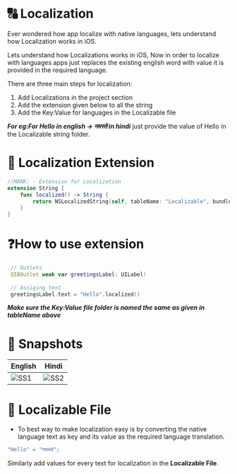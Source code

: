 # 🔠 Localization 
Ever wondered how app localize with native languages, lets understand how Localization works in iOS.

Lets understand how Localizations works in iOS, Now in order to localize with languages apps just replaces the existing english word with value it 
is provided in the required language.

There are three main steps for localization:

1. Add Localizations in the project section
2. Add the extension given below to all the string
3. Add the Key:Value for languages in the Localizable file

***For eg:For Hello in english -> नमस्ते in hindi***  just provide the value of Hello in the Localizable string folder.

# 📌 Localization Extension
```swift
//MARK: - Extension for Localization
extension String {
    func localized() -> String {
        return NSLocalizedString(self, tableName: "Localizable", bundle: .main, value: self, comment: self)
    }
}
```
# ❓How to use extension 

```swift
 // Outlets
 @IBOutlet weak var greetingsLabel: UILabel!
 
 // Assiging text
 greetingsLabel.text = "Hello".localized()
```
***Make sure the Key:Value file folder is named the same as given in tableName above***

# 📱 Snapshots
| English | Hindi |
| -- | -- |
| ![SS1](https://user-images.githubusercontent.com/56252259/175936873-24dc9576-487b-4fa1-8b48-ad77ffe59af6.png) | ![SS2](https://user-images.githubusercontent.com/56252259/175937604-a31ae6c7-2279-41de-85d0-031ce0873f49.png) |

# 📁 Localizable File 
* To best way to make localization easy is by converting the native language text as key and its value as the required language translation.
```swift
"Hello" = "नमस्ते";
```
Similarly add values for every text for localization in the **Localizable File**.

